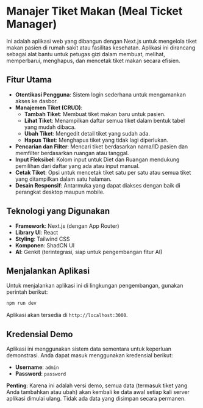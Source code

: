 # Manajer Tiket Makan (Meal Ticket Manager)

Ini adalah aplikasi web yang dibangun dengan Next.js untuk mengelola tiket makan pasien di rumah sakit atau fasilitas kesehatan. Aplikasi ini dirancang sebagai alat bantu untuk petugas gizi dalam membuat, melihat, memperbarui, menghapus, dan mencetak tiket makan secara efisien.

## Fitur Utama

- **Otentikasi Pengguna**: Sistem login sederhana untuk mengamankan akses ke dasbor.
- **Manajemen Tiket (CRUD)**:
  - **Tambah Tiket**: Membuat tiket makan baru untuk pasien.
  - **Lihat Tiket**: Menampilkan daftar semua tiket dalam bentuk tabel yang mudah dibaca.
  - **Ubah Tiket**: Mengedit detail tiket yang sudah ada.
  - **Hapus Tiket**: Menghapus tiket yang tidak lagi diperlukan.
- **Pencarian dan Filter**: Mencari tiket berdasarkan nama/ID pasien dan memfilter berdasarkan ruangan atau tanggal.
- **Input Fleksibel**: Kolom input untuk Diet dan Ruangan mendukung pemilihan dari daftar yang ada atau input manual.
- **Cetak Tiket**: Opsi untuk mencetak tiket satu per satu atau semua tiket yang ditampilkan dalam satu halaman.
- **Desain Responsif**: Antarmuka yang dapat diakses dengan baik di perangkat desktop maupun mobile.

## Teknologi yang Digunakan

- **Framework**: Next.js (dengan App Router)
- **Library UI**: React
- **Styling**: Tailwind CSS
- **Komponen**: ShadCN UI
- **AI**: Genkit (terintegrasi, siap untuk pengembangan fitur AI)

## Menjalankan Aplikasi

Untuk menjalankan aplikasi ini di lingkungan pengembangan, gunakan perintah berikut:

```bash
npm run dev
```

Aplikasi akan tersedia di `http://localhost:3000`.

## Kredensial Demo

Aplikasi ini menggunakan sistem data sementara untuk keperluan demonstrasi. Anda dapat masuk menggunakan kredensial berikut:

- **Username**: `admin`
- **Password**: `password`

**Penting**: Karena ini adalah versi demo, semua data (termasuk tiket yang Anda tambahkan atau ubah) akan kembali ke data awal setiap kali server aplikasi dimulai ulang. Tidak ada data yang disimpan secara permanen.
